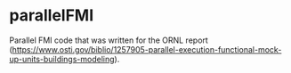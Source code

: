# parallelFMI
Parallel FMI code that was written for the ORNL report (https://www.osti.gov/biblio/1257905-parallel-execution-functional-mock-up-units-buildings-modeling).
